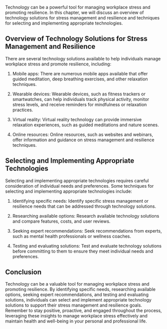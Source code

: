 
Technology can be a powerful tool for managing workplace stress and promoting resilience. In this chapter, we will discuss an overview of technology solutions for stress management and resilience and techniques for selecting and implementing appropriate technologies.

Overview of Technology Solutions for Stress Management and Resilience
---------------------------------------------------------------------

There are several technology solutions available to help individuals manage workplace stress and promote resilience, including:

1. Mobile apps: There are numerous mobile apps available that offer guided meditation, deep breathing exercises, and other relaxation techniques.

2. Wearable devices: Wearable devices, such as fitness trackers or smartwatches, can help individuals track physical activity, monitor stress levels, and receive reminders for mindfulness or relaxation practices.

3. Virtual reality: Virtual reality technology can provide immersive relaxation experiences, such as guided meditations and nature scenes.

4. Online resources: Online resources, such as websites and webinars, offer information and guidance on stress management and resilience techniques.

Selecting and Implementing Appropriate Technologies
---------------------------------------------------

Selecting and implementing appropriate technologies requires careful consideration of individual needs and preferences. Some techniques for selecting and implementing appropriate technologies include:

1. Identifying specific needs: Identify specific stress management or resilience needs that can be addressed through technology solutions.

2. Researching available options: Research available technology solutions and compare features, costs, and user reviews.

3. Seeking expert recommendations: Seek recommendations from experts, such as mental health professionals or wellness coaches.

4. Testing and evaluating solutions: Test and evaluate technology solutions before committing to them to ensure they meet individual needs and preferences.

Conclusion
----------

Technology can be a valuable tool for managing workplace stress and promoting resilience. By identifying specific needs, researching available options, seeking expert recommendations, and testing and evaluating solutions, individuals can select and implement appropriate technology solutions to support their stress management and resilience goals. Remember to stay positive, proactive, and engaged throughout the process, leveraging these insights to manage workplace stress effectively and maintain health and well-being in your personal and professional life.
